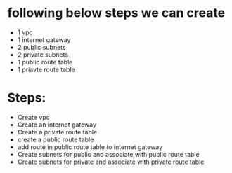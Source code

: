 # following below steps we can create
   * 1 vpc
   * 1 internet gateway
   * 2 public subnets 
   * 2 private subnets
   * 1 public route table
   * 1 priavte route table

# Steps:
   * Create vpc
   * Create an internet gateway
   * Create a private route table
   * create a public route table
   * add route in public route table to internet gateway
   * Create subnets for public and associate with public route table
   * Create subnets for private and associate with private route table